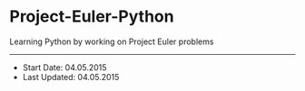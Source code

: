 # Project-Euler-Python

Learning Python by working on Project Euler problems

----

- Start Date: 04.05.2015
- Last Updated: 04.05.2015